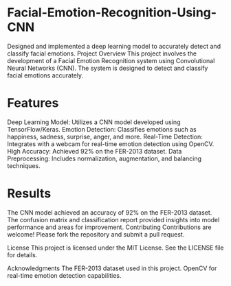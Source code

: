 # Facial-Emotion-Recognition-Using-CNN
Designed and implemented a deep learning model to accurately detect and classify facial emotions.
Project Overview
This project involves the development of a Facial Emotion Recognition system using Convolutional Neural Networks (CNN). The system is designed to detect and classify facial emotions accurately.

# Features
Deep Learning Model: Utilizes a CNN model developed using TensorFlow/Keras.
Emotion Detection: Classifies emotions such as happiness, sadness, surprise, anger, and more.
Real-Time Detection: Integrates with a webcam for real-time emotion detection using OpenCV.
High Accuracy: Achieved 92% on the FER-2013 dataset.
Data Preprocessing: Includes normalization, augmentation, and balancing techniques.

# Results
The CNN model achieved an accuracy of  92% on the FER-2013 dataset.
The confusion matrix and classification report provided insights into model performance and areas for improvement.
Contributing
Contributions are welcome! Please fork the repository and submit a pull request.

License
This project is licensed under the MIT License. See the LICENSE file for details.

Acknowledgments
The FER-2013 dataset used in this project.
OpenCV for real-time emotion detection capabilities.

